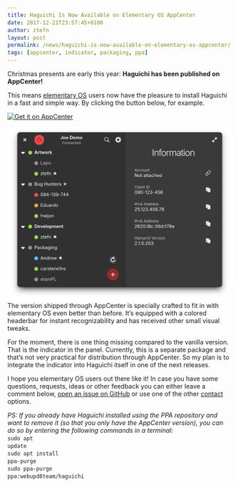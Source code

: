 ```yaml
---
title: Haguichi Is Now Available on Elementary OS AppCenter
date: 2017-12-21T23:57:45+0100
author: ztefn
layout: post
permalink: /news/haguichi-is-now-available-on-elementary-os-appcenter/
tags: [appcenter, indicator, packaging, ppa]
---
```

Christmas presents are early this year: **Haguichi has been published on AppCenter!**
  
This means <a href="https://elementary.io/" target="_blank">elementary OS</a> users now have the pleasure to install Haguichi in a fast and simple way. By clicking the button below, for example.

[<img class="aligncenter" src="https://appcenter.elementary.io/badge.svg" alt="Get it on AppCenter" />](https://appcenter.elementary.io/com.github.ztefn.haguichi)

<img style="float: right;" src="https://raw.githubusercontent.com/ztefn/haguichi/elementary/data/screenshots/1.png" />The version shipped through AppCenter is specially crafted to fit in with elementary OS even better than before. It&#8217;s equipped with a colored headerbar for instant recognizability and has received other small visual tweaks.

For the moment, there is one thing missing compared to the vanilla version. That is the indicator in the panel. Currently, this is a separate package and that&#8217;s not very practical for distribution through AppCenter. So my plan is to integrate the indicator into Haguichi itself in one of the next releases.

I hope you elementary OS users out there like it! In case you have some questions, requests, ideas or other feedback you can either leave a comment below, <a href="https://github.com/ztefn/haguichi/issues" target="_blank">open an issue on GitHub</a> or use one of the other [contact](/about/#contact) options.

_PS: If you already have Haguichi installed using the PPA repository and want to remove it (so that you only have the AppCenter version), you can do so by entering the following commands in a terminal:_<br>
<code class="user clipboard">sudo apt update</code><br>
<code class="user clipboard">sudo apt install ppa-purge</code><br>
<code class="user clipboard">sudo ppa-purge ppa:webupd8team/haguichi</code>
